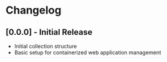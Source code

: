 # Changelog

## [0.0.0] - Initial Release
- Initial collection structure
- Basic setup for containerized web application management